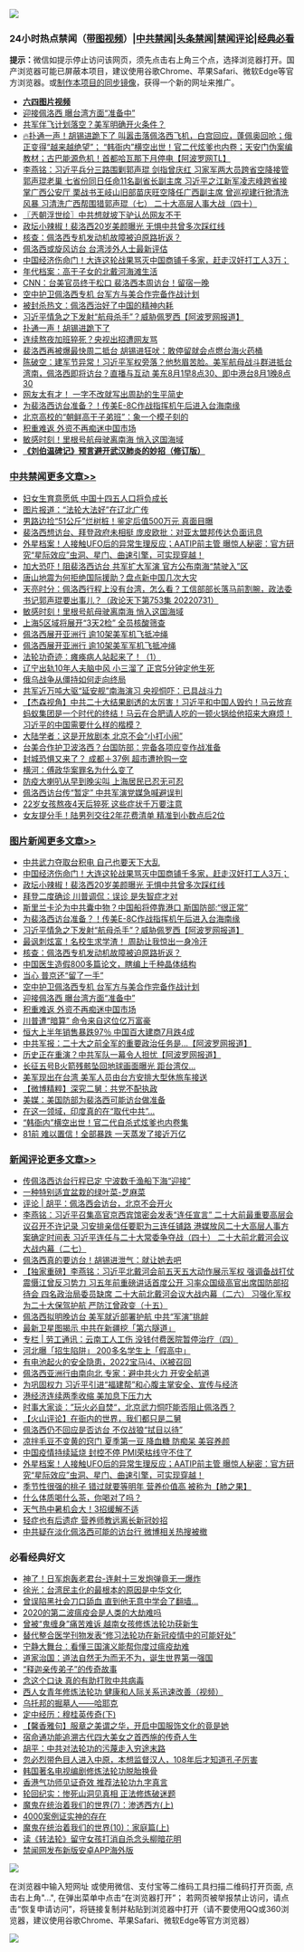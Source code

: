 ![](https://raw.githubusercontent.com/jsvpn/jsproxy/dev/64photo/fqnews-qr.jpg)

<div id="tt">
<h3>24小时热点禁闻（<a href="https://aaa.v2dns.tk/?QAjUl=BgRp5UNKRn&T5Vk=fPVH&Q59Ab=WxGE" target="_blank">带图视频</a>）|<a href="#%E4%B8%AD%E5%85%B1%E7%A6%81%E9%97%BB%E6%9B%B4%E5%A4%9A%E6%96%87%E7%AB%A0">中共禁闻</a>|<a href="#%E5%9B%BE%E7%89%87%E6%96%B0%E9%97%BB%E6%9B%B4%E5%A4%9A%E6%96%87%E7%AB%A0">头条禁闻</a>|<a href="#%E6%96%B0%E9%97%BB%E8%AF%84%E8%AE%BA%E6%9B%B4%E5%A4%9A%E6%96%87%E7%AB%A0">禁闻评论|<a href="#%E5%BF%85%E7%9C%8B%E7%BB%8F%E5%85%B8%E5%A5%BD%E6%96%87">经典必看</a></h3>
<div><b>提示：</b>微信如提示停止访问该网页，须先点击右上角三个点，选择浏览器打开。国产浏览器可能已屏蔽本项目，建议使用谷歌Chrome、苹果Safari、微软Edge等官方浏览器。或<a href="%E5%88%B6%E4%BD%9Cgit%E7%A6%81%E9%97%BB%E9%95%9C%E5%83%8F.md">制作本项目的同步镜像</a>，获得一个新的网址来推广。</div>
<ul>
<li><b><a href="http://d2.v2rss.gq/64.mp4" target="_blank">六四图片视频</a></b></li>
<li><a href="/topimagenews/20220801/1765566.md">迎接佩洛西 曝台湾方面“准备中”</a></li>
<li><a href="/cnnews/20220801/1765705.md">共军伴飞计划落空？美军明确开火条件？</a></li>
<li><a href="/bannedvideo/20220801/1765564.md">🔥扑通一声！胡锡进跪下了 叫嚣击落佩洛西飞机，白宫回应，蓬佩奥回呛；俄正变得“越来越绝望”； “韩衙内”横空出世！官二代炫爹也内卷；天安门伪案编教材；古巴能源危机！首都哈瓦那下月停电【阿波罗网TL】</a></li>
<li><a href="/comments/20220801/1765543.md">李燕铭：习近平兵分三路围剿郭声琨 剑指曾庆红 习家军两大员跨省空降接管郭声琨老巢 七省份同日任命11名副省长副主席 习近平之江新军凌志峰跨省接掌广西公安厅 栗战书王岐山旧部苗庆旺空降任广西副主席 曾巡视建行掀清洗风暴 习清洗广西帮围猎郭声琨（七） 二十大高层人事大战（四十）</a></li>
<li><a href="/ssgc/20220801/1765649.md">〖兲朝浮世绘〗中共想就坡下驴认怂网友不干</a></li>
<li><a href="/topimagenews/20220801/1765821.md">政坛小辣椒！裴洛西20岁美颜曝光 无惧中共曾多次踩红线</a></li>
<li><a href="/topimagenews/20220801/1765679.md">核查：佩洛西专机发动机故障被迫原路折返？</a></li>
<li><a href="/cnnews/20220801/1765569.md">佩洛西或旋风访台 台湾涉外人士最新评估</a></li>
<li><a href="/topimagenews/20220801/1765836.md">中国经济伤命门！大连这轮战果骂灭中国商铺千多家，赶走汉奸打工人3万；</a></li>
<li><a href="/cnnews/20220801/1765607.md">年代档案：高干子女的北戴河海滩生活</a></li>
<li><a href="/cnnews/20220801/1765848.md">CNN：台美官员终于松口 裴洛西本周访台！留宿一晚</a></li>
<li><a href="/topimagenews/20220801/1765573.md">空中护卫佩洛西专机 台军方与美合作完备作战计划</a></li>
<li><a href="/comments/20220801/1765752.md">被封杀热文：佩洛西治好了中国的精神内耗</a></li>
<li><a href="/topimagenews/20220801/1765743.md">习近平情急之下发射“航母杀手”？威胁佩罗西【阿波罗网报道】</a></li>
<li><a href="/cnnews/20220801/1765914.md">扑通一声！胡锡进跪下了</a></li>
<li><a href="/cnnews/20220801/1765562.md">连续熬夜加班猝死？央视出招遭网友骂</a></li>
<li><a href="/cnnews/20220801/1765790.md">裴洛西再被爆最快周二抵台 胡锡进狂吠：敢停留就会点燃台海火药桶</a></li>
<li><a href="/bannedvideo/20220801/1765830.md">陈破空：建军节异常！习近平军权旁落？他愁眉苦脸。美军航母战斗群进抵台湾南，佩洛西即将访台？直播与互动 美东8月1早8点30、即中港台8月1晚8点30</a></li>
<li><a href="/cnnews/20220801/1765704.md">网友太有才！ 一字不改就写出周劼的生平简史</a></li>
<li><a href="/topimagenews/20220801/1765750.md">为裴洛西访台准备？！传美E-8C作战指挥机午后进入台海南缘</a></li>
<li><a href="/lifebaike/20220801/1765754.md">北京高校的“朝鲜高干子弟班”：象一个模子刻的</a></li>
<li><a href="/topimagenews/20220801/1765556.md">积重难返 外资不再痴迷中国市场</a></li>
<li><a href="/cbnews/20220801/1765614.md">敏感时刻！里根号航母驶离南海 悄入这国海域</a></li>
<li><b><a href="/comments/20200207/1272816.md" target="_blank">《刘伯温碑记》预言避开武汉肺炎的妙招（修订版）</a></b></li>
</ul>
</div>

<div class="catlist">
<h3><a href="/cbnews/" target="_blank">中共禁闻</a><span><a href="/cbnews/" target="_blank" rel="nofollow">更多文章>></a></span></h3>
<ul>
<li><a href="/cbnews/20220802/1765980.md" target="_blank">妇女生育意愿低 中国十四五人口将负成长</a></li>
<li><a href="/cbnews/20220802/1765966.md" target="_blank">图片报道：“法轮大法好”在辽北广传</a></li>
<li><a href="/cbnews/20220802/1765950.md" target="_blank">男路边捡“51公斤”烂树桩！鉴定后值500万元 真面目曝</a></li>
<li><a href="/cbnews/20220801/1765892.md" target="_blank">裴洛西想访台、拜登政府未相挺 庞皮欧批：对亚太盟邦传达负面讯息</a></li>
<li><a href="/comments/20220801/1765837.md" target="_blank">外星档案！人接触UFO后的异常生理反应；AATIP前主管 曝惊人秘密：官方研究“星际效应”虫洞、星门、曲速引擎，可实现穿越！</a></li>
<li><a href="/cbnews/20220801/1765768.md" target="_blank">加大恐吓！阻裴洛西访台 共军扩大军演 官方公布南海“禁驶入”区</a></li>
<li><a href="/cbnews/20220801/1765737.md" target="_blank">唐山地震为何拒绝国际援助？盘点新中国几次大灾</a></li>
<li><a href="/cbnews/20220801/1765677.md" target="_blank">天亮时分：佩洛西行程上没有台湾，怎么看？工信部部长落马前割腕，政法委书记郭声琨要出事儿？（政论天下第753集 20220731）</a></li>
<li><a href="/cbnews/20220801/1765614.md" target="_blank">敏感时刻！里根号航母驶离南海 悄入这国海域</a></li>
<li><a href="/cbnews/20220801/1765561.md" target="_blank">上海5区域将展开“3天2检” 全员核酸筛查</a></li>
<li><a href="/cbnews/20220731/1765509.md" target="_blank">佩洛西展开亚洲行 逾10架美军机飞抵冲绳</a></li>
<li><a href="/cbnews/20220731/1765503.md" target="_blank">佩洛西展开亚洲行 逾10架美军军机飞抵冲绳</a></li>
<li><a href="/cbnews/20220731/1762808.md" target="_blank">法轮功奇迹：瘫痪病人站起来了！（1）</a></li>
<li><a href="/cbnews/20220731/1765450.md" target="_blank">辽宁出轨10年人夫脑中风 小三溜了 正宫5分钟定他生死</a></li>
<li><a href="/cbnews/20220731/1765400.md" target="_blank">俄乌战争从僵持如何走向终局</a></li>
<li><a href="/cbnews/20220731/1765397.md" target="_blank">共军近万吨大驱“延安舰”南海演习 央视恫吓：已具战斗力</a></li>
<li><a href="/comments/20220731/1765378.md" target="_blank">【杰森视角】中共二十大结果剧透的太厉害！习近平和中国人毁约！马云放弃蚂蚁集团是一个时代的终结！马云在合肥请人吃的一顿火锅给他招来大麻烦！习近平的中国需要什么样的楷模？</a></li>
<li><a href="/cbnews/20220731/1765343.md" target="_blank">大陆学者：这是开放剧本 北京不会“小打小闹”</a></li>
<li><a href="/cbnews/20220731/1765307.md" target="_blank">台美合作护卫波洛西？台国防部：完备各项应变作战准备</a></li>
<li><a href="/cbnews/20220731/1765273.md" target="_blank">封城恐惧又来了？ 成都＋37例 超市遭抢购一空</a></li>
<li><a href="/cbnews/20220731/1765225.md" target="_blank">横河：傅政华案罪名为什么变了</a></li>
<li><a href="/cbnews/20220731/1765211.md" target="_blank">防疫大喇叭从早到晚尖叫 上海居民已忍无可忍</a></li>
<li><a href="/cbnews/20220730/1765181.md" target="_blank">佩洛西访台传“暂定” 中共军演党媒急喊避误判</a></li>
<li><a href="/cbnews/20220730/1765097.md" target="_blank">22岁女孩熬夜4天后猝死 这些症状千万要注意</a></li>
<li><a href="/cbnews/20220730/1765093.md" target="_blank">女友提分手！陆男列交往2年花费清单 精准到小数点后2位</a></li>

</ul>
</div>
<div class="catlist">
<h3><a href="/topimagenews/" target="_blank">图片新闻</a><span><a href="/topimagenews/" target="_blank" rel="nofollow">更多文章>></a></span></h3>
<ul>
<li><a href="/topimagenews/20220801/1765926.md" target="_blank">中共武力夺取台积电 自己也要天下大乱</a></li>
<li><a href="/topimagenews/20220801/1765836.md" target="_blank">中国经济伤命门！大连这轮战果骂灭中国商铺千多家，赶走汉奸打工人3万；</a></li>
<li><a href="/topimagenews/20220801/1765821.md" target="_blank">政坛小辣椒！裴洛西20岁美颜曝光 无惧中共曾多次踩红线</a></li>
<li><a href="/topimagenews/20220801/1765798.md" target="_blank">拜登二度确诊 川普调侃：误诊 是失智症才对</a></li>
<li><a href="/topimagenews/20220801/1765757.md" target="_blank">斯里兰卡沦为中共囊中物？中国船将停靠港口 斯国防部:“很正常”</a></li>
<li><a href="/topimagenews/20220801/1765750.md" target="_blank">为裴洛西访台准备？！传美E-8C作战指挥机午后进入台海南缘</a></li>
<li><a href="/topimagenews/20220801/1765743.md" target="_blank">习近平情急之下发射“航母杀手”？威胁佩罗西【阿波罗网报道】</a></li>
<li><a href="/topimagenews/20220801/1765719.md" target="_blank">最讽刺炫富！名校生求学渣！ 周劼让我惊出一身冷汗</a></li>
<li><a href="/topimagenews/20220801/1765679.md" target="_blank">核查：佩洛西专机发动机故障被迫原路折返？</a></li>
<li><a href="/topimagenews/20220801/1765678.md" target="_blank">中国医生造假800多篇论文，瞎编上千种晶体结构</a></li>
<li><a href="/topimagenews/20220801/1765574.md" target="_blank">当心 普京还“留了一手”</a></li>
<li><a href="/topimagenews/20220801/1765573.md" target="_blank">空中护卫佩洛西专机 台军方与美合作完备作战计划</a></li>
<li><a href="/topimagenews/20220801/1765566.md" target="_blank">迎接佩洛西 曝台湾方面“准备中”</a></li>
<li><a href="/topimagenews/20220801/1765556.md" target="_blank">积重难返 外资不再痴迷中国市场</a></li>
<li><a href="/topimagenews/20220801/1765536.md" target="_blank">川普遭“暗算” 命令来自这位亿万富豪</a></li>
<li><a href="/topimagenews/20220801/1765523.md" target="_blank">恒大上半年销售暴跌97％ 中国百大建商7月跌4成</a></li>
<li><a href="/topimagenews/20220731/1765498.md" target="_blank">中共军报：二十大之前全军的重要政治任务是&#8230;【阿波罗网报道】</a></li>
<li><a href="/topimagenews/20220731/1765495.md" target="_blank">历史正在重演？中共军队一幕令人担忧【阿波罗网报道】</a></li>
<li><a href="/topimagenews/20220731/1765449.md" target="_blank">长征五号B火箭残骸坠回地球画面曝光 距台湾仅…</a></li>
<li><a href="/topimagenews/20220731/1765402.md" target="_blank">美军现出在台湾 美军人员由台方安排大型休旅车接送</a></li>
<li><a href="/topimagenews/20220731/1765366.md" target="_blank">【微博精粹】深究二舅：共党不配执政</a></li>
<li><a href="/topimagenews/20220731/1765342.md" target="_blank">美媒：美国防部为裴洛西可能访台做准备</a></li>
<li><a href="/topimagenews/20220731/1765266.md" target="_blank">在这一领域，印度真的在“取代中共”…</a></li>
<li><a href="/topimagenews/20220731/1765238.md" target="_blank">“韩衙内”横空出世！官二代自杀式炫爹也内卷集</a></li>
<li><a href="/topimagenews/20220731/1765216.md" target="_blank">81前 难以置信！全部暴跌 一天蒸发了接近万亿</a></li>

</ul>
</div>
<div class="catlist">
<h3><a href="/comments/" target="_blank">新闻评论</a><span><a href="/comments/" target="_blank" rel="nofollow">更多文章>></a></span></h3>
<ul>
<li><a href="/comments/20220802/1765989.md" target="_blank">传佩洛西访台行程已定 宁波数千渔船下海“迎接”</a></li>
<li><a href="/comments/20220802/1765988.md" target="_blank">一种特别适宜盆栽的绿叶菜-芝麻菜</a></li>
<li><a href="/comments/20220802/1765985.md" target="_blank">评论 | 胡平：佩洛西会访台，北京不会开火</a></li>
<li><a href="/comments/20220802/1765972.md" target="_blank">李燕铭：习近平召集高官京西宾馆密会发表“连任宣言” 二十大前最重要高层会议召开不许记录 习安排亲信任要职为三连任铺路 港媒放风二十大高层人事方案确定时间表 习近平连任与二十大常委争夺战（四十） 二十大前北戴河会议大战内幕（二七）</a></li>
<li><a href="/comments/20220802/1765967.md" target="_blank">佩洛西真的要访台！胡锡进泄气：就让她去吧</a></li>
<li><a href="/comments/20220802/1765946.md" target="_blank">【独家重磅】李燕铭：习近平北戴河会前五天五大动作展示军权 强调备战打仗 震慑江曾反习势力 习五年前重磅讲话首度公开 习率众国级高官出席国防部招待会 四名政治局委员缺席 二十大前北戴河会议大战内幕（二六） 习强化军权为二十大保驾护航 严防江曾政变（十五）</a></li>
<li><a href="/comments/20220802/1765934.md" target="_blank">佩洛西拟明晚访台 美军就近部署护航 中共“军演”挑衅</a></li>
<li><a href="/comments/20220801/1765933.md" target="_blank">最新卫星图揭示 中共在新疆挖「第六隧道」</a></li>
<li><a href="/comments/20220801/1765932.md" target="_blank">专栏 | 劳工通讯：云南工人工伤 没钱付费医院暂停治疗（四）</a></li>
<li><a href="/comments/20220801/1765919.md" target="_blank">河北曝「招生陷阱」 200多名学生上「假高中」</a></li>
<li><a href="/comments/20220801/1765918.md" target="_blank">有电池起火的安全隐患，2022宝马i4、iX被召回</a></li>
<li><a href="/comments/20220801/1765915.md" target="_blank">佩洛西亚洲行由南向北 专家：避中共火力 开安全航道</a></li>
<li><a href="/comments/20220801/1765907.md" target="_blank">为巩固权力 习近平引进“福建帮”和心腹主掌安全、宣传与经济</a></li>
<li><a href="/comments/20220801/1765899.md" target="_blank">港经济连续两季收缩 美加息下压力大</a></li>
<li><a href="/comments/20220801/1765898.md" target="_blank">时事大家谈：”玩火必自焚“，北京武力恫吓能否阻止佩洛西？</a></li>
<li><a href="/comments/20220801/1765895.md" target="_blank">【火山评论】在衙内的世界，我们都只是二舅</a></li>
<li><a href="/comments/20220801/1765870.md" target="_blank">佩洛西仍不回应是否访台 不仅战狼“拭目以待”</a></li>
<li><a href="/comments/20220801/1765855.md" target="_blank">凉拌毛豆不变黄的窍门 夏季第一豆 降血糖 防痴呆 美容养颜</a></li>
<li><a href="/comments/20220801/1765851.md" target="_blank">中国疫情持续延烧 封控不停 PMI荣枯线守不住了</a></li>
<li><a href="/comments/20220801/1765837.md" target="_blank">外星档案！人接触UFO后的异常生理反应；AATIP前主管 曝惊人秘密：官方研究“星际效应”虫洞、星门、曲速引擎，可实现穿越！</a></li>
<li><a href="/comments/20220801/1765827.md" target="_blank">季节性很强的桃子 错过就要等明年 营养价值高 被称为【肺之果】</a></li>
<li><a href="/comments/20220801/1765820.md" target="_blank">什么体质喝什么茶，你喝对了吗？</a></li>
<li><a href="/comments/20220801/1765819.md" target="_blank">天气热中暑机会大！3招缓解不适</a></li>
<li><a href="/comments/20220801/1765818.md" target="_blank">轻症也有后遗症 营养师教远离长新冠妙招</a></li>
<li><a href="/comments/20220801/1765794.md" target="_blank">中共疑在淡化佩洛西可能的访台行 微博相关热搜被撤</a></li>

</ul>
</div>

<div class="catlist">
<h3>必看经典好文</h3>
<ul>
<li><a href="/cnnews/aboluonews/20150422/388322.md" target="_blank">神了！日军炮轰老君台-连射十三发炮弹竟无一爆炸</a></li>
<li><a href="/cbnews/20220205/1688152.md" target="_blank">徐光：台湾民主化的最根本的原因是中华文化</a></li>
<li><a href="/topimagenews/20200928/1404412.md" target="_blank">曾误陷黑社会刀口舔血 直到他无意中学会了翻墙&#8230;</a></li>
<li><a href="/comments/20200712/1359432.md" target="_blank">2020的第二波瘟疫会是人类的大劫难吗</a></li>
<li><a href="/comments/20211125/1657403.md" target="_blank">曾被“鬼缠身”痛苦难诉 越南女孩修炼法轮功获新生</a></li>
<li><a href="/comments/20210720/1518906.md" target="_blank">替代整合医学刊物发表“修习法轮功在新冠疫情中的可能好处”</a></li>
<li><a href="/comments/20200527/1273654.md" target="_blank">宁静大舞台：看懂三国演义能帮你度过瘟疫劫难</a></li>
<li><a href="/comments/20220722/1761708.md" target="_blank">道家治国：道法自然无为而无不为，诞生世界第一强国</a></li>
<li><a href="/tculture/20121214/86862.md" target="_blank">“释迦亲传弟子”的传奇故事</a></li>
<li><a href="/comments/20200707/1357090.md" target="_blank">念这个口诀 真的有助打败中共病毒</a></li>
<li><a href="/comments/20220520/1735217.md" target="_blank">西人女青年修炼法轮功 健康和人际关系迅速改善（视频）</a></li>
<li><a href="/lifebaike/20210815/1606781.md" target="_blank">乌托邦的掘墓人——哈耶克</a></li>
<li><a href="/tculture/xiulian/20151108/468739.md" target="_blank">定中经历：穆桂英传奇(下)</a></li>
<li><a href="/bannedvideo/20201203/1441331.md" target="_blank">【馨香雅句】服章之美谓之华，开启中国服饰文化的竟是她</a></li>
<li><a href="/comments/20220105/1674810.md" target="_blank">宿命通功能追溯古代四大美女之首西施的传奇人生</a></li>
<li><a href="/cbnews/20200720/1363328.md" target="_blank">胡平：中共对法轮功的污蔑走入穷途末路</a></li>
<li><a href="/comments/20220722/1761714.md" target="_blank">忽必烈带色目人进入中原，本想监督汉人，108年后才知道孔子厉害</a></li>
<li><a href="/comments/20210805/1600200.md" target="_blank">韩国著名电视编剧修炼法轮功脱胎换骨</a></li>
<li><a href="/comments/20200517/1330064.md" target="_blank">香港气功师见证奇效 推荐法轮功九字真言</a></li>
<li><a href="/tculture/xiulian/20180114/885650.md" target="_blank">轮回纪实：惨死山洞见真相 正法修炼破迷题</a></li>
<li><a href="/topimagenews/20180527/948369.md" target="_blank">魔鬼在统治着我们的世界(7)：渗透西方(上)</a></li>
<li><a href="/lifebaike/20201113/1430218.md" target="_blank">4000案例证实神的存在</a></li>
<li><a href="/topimagenews/20180529/950153.md" target="_blank">魔鬼在统治着我们的世界(10)：家庭篇(上)</a></li>
<li><a href="/comments/20190512/1127015.md" target="_blank">读《转法轮》留守女孩打消自杀念头柳暗花明</a></li>
<li><a href="/comments/20200627/783266.md" target="_blank">禁闻网发布新版安卓APP海外版</a></li>

</ul>
</div>

![](https://raw.githubusercontent.com/jsvpn/jsproxy/dev/64photo/fqnews-qr.jpg)

在浏览器中输入短网址 或使用微信、支付宝等二维码工具扫描二维码打开页面, 点击右上角"...", 在弹出菜单中点击“在浏览器打开”； 若网页被举报禁止访问，请点击“恢复申请访问”，将链接复制并粘贴到浏览器中打开（请不要使用QQ或360浏览器，建议使用谷歌Chrome、苹果Safari、微软Edge等官方浏览器）

![](https://raw.githubusercontent.com/jsvpn/jsproxy/dev/64photo/wx.jpg)